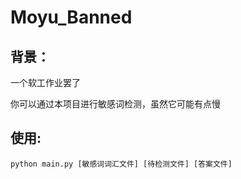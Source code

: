 # Moyu_Banned

## 背景：

一个软工作业罢了

你可以通过本项目进行敏感词检测，虽然它可能有点慢



## 使用:

```
python main.py [敏感词词汇文件] [待检测文件] [答案文件]
```





